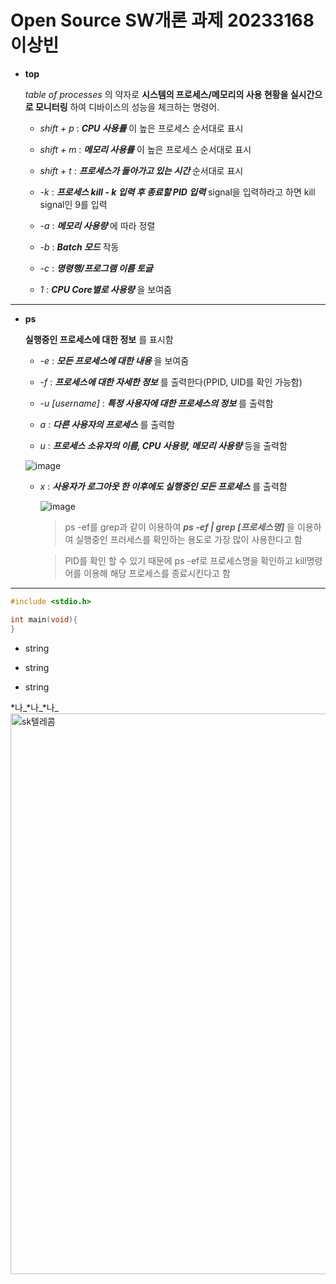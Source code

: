 # Open Source SW개론 과제 20233168 이상빈
+ **top**

  *table of processes* 의 약자로 **시스템의 프로세스/메모리의 사용 현황을 실시간으로 모니터링** 하여 디바이스의 성능을 체크하는 명령어. 

     + *shift + p* : ***CPU 사용률*** 이 높은 프로세스 순서대로 표시

     + *shift + m* : ***메모리 사용률*** 이 높은 프로세스 순서대로 표시

     + *shift + t* : ***프로세스가 돌아가고 있는 시간***  순서대로 표시

     + *-k* : ***프로세스  kill  - k 입력 후 종료할 PID 입력***  signal을 입력하라고 하면 kill signal인 9를 입력

     + *-a* : ***메모리 사용량*** 에 따라 정렬

     + *-b* : ***Batch 모드***  작동

     + *-c* : ***명령행/프로그램 이름 토글***

     + *1* : ***CPU Core별로 사용량*** 을 보여줌
  
-------
 - **ps**

     **실행중인 프로세스에 대한 정보** 를 표시함
 
    - *-e* : ***모든 프로세스에 대한 내용*** 을 보여줌

    - *-f* : ***프로세스에 대한 자세한 정보*** 를 출력한다(PPID, UID를 확인 가능함)

    - *-u [username]* : ***특정 사용자에 대한 프로세스의 정보*** 를 출력함

    - *a* : ***다른 사용자의 프로세스*** 를 출력함

    - *u* : ***프로세스 소유자의 이름, CPU 사용량, 메모리 사용량*** 등을 출력함

    ![image](https://github.com/kingsiuness12/hellowood12/assets/133829859/1b587406-d85a-4286-a0ab-0d7d88533a94)
    
    
    - *x* : ***사용자가 로그아웃 한 이후에도 실행중인 모든 프로세스*** 를 출력함

       ![image](https://github.com/kingsiuness12/hellowood12/assets/133829859/918d4bdc-eb12-470b-9a52-47d8bf6588ab)




      > ps -ef를 grep과 같이 이용하여  ***ps -ef | grep [프로세스명]***  을 이용하여 실행중인 프러세스를 확인하는 용도로 가장 많이 사용한다고 함

      > PID를 확인 할 수 있기 때문에 ps -ef로 프로세스명을 확인하고 kill명령어를 이용해 해당 프로세스를 종료시킨다고 함




  
------------------
 
 
 
 
 
 
 
 
 
 
 
 
 
 
 
 
 
 
 
 
 
```c
#include <stdio.h>

int main(void){
}
```
+ string
- string
* string
 
*나_*나_*나_
<img width="897" alt="sk텔레콤" src="https://github.com/kingsiuness12/hellowood12/assets/133829859/54f10a41-738d-4abd-9f43-549e06e64aee">

